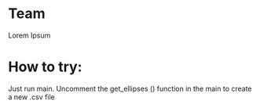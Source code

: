 # Team 
Lorem Ipsum

# How to try:
Just run main. Uncomment the get_ellipses () function in the main to create a new .csv file
